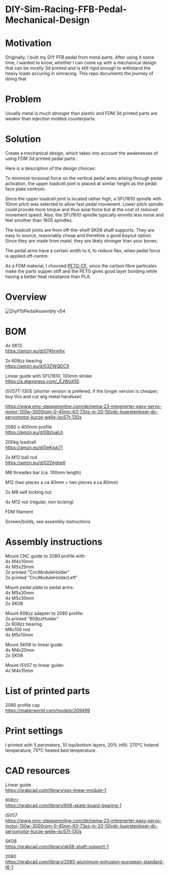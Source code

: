 # DIY-Sim-Racing-FFB-Pedal-Mechanical-Design


# Motivation
Originally, I built my DIY FFB pedal from metal parts. After using it some time, I wanted to know, whether I can come up with a mechanical design that can be mostly 3d printed and is still rigid enough to withstand the heavy loads accuring in simracing. This repo documents the journey of doing that 

# Problem
Usually metal is much stronger than plastic and FDM 3d printed parts are weaker than injection molded counterparts. 

# Solution
Create a mechanical design, which takes into account the weaknesses of using FDM 3d printed pedal parts. 

Here is a description of the design choices:

To minimize torsional force on the vertical pedal arms arising through pedal activation, the upper loadcell joint is placed at similar height as the pedal face plate centrum.

Since the upper loadcell joint is located rather high, a SFU1610 spindle with 10mm pitch was selected to allow fast pedal movement. Lower pitch spindle could provide more torque and thus axial force but at the cost of reduced movement speed. Also, the SFU1610 spindle typically emmits less noise and feel smother than 1605 spindles.

The loadcell joints are from off-the-shelf SK08 shaft supports. They are easy to source, reasonably cheap and therefore a good buyout option. Since they are made from matel, they are likely stronger than your bones.



The pedal arms have a certain width to it, to reduce flex, when pedal force is applied off-centre.

As a FDM material, I choosed [PETG-CF](https://amzn.eu/d/00g90wIk), since the carbon fibre particales make the parts supper stiff and the PETG gives good layer bonding while having a better heat resistance than PLA.




# Overview

![DiyFfbPedalAssembly v54](https://github.com/user-attachments/assets/7e1d3fea-c27f-4723-a1e8-4d20dbfe8602)





# BOM
4x SK12 <br>
https://amzn.eu/d/074hrmhx

2x 608zz bearing <br>
https://amzn.eu/d/03ZWQDCX

Linear guide with SFU1610, 100mm stroke <br>
https://a.aliexpress.com/_EJWoX55

iSV57T-130S (shorter version is prefered, if the longer version is cheaper, buy this and cut wig metal handsaw) <br>

https://www.omc-stepperonline.com/de/nema-23-integrierter-easy-servo-motor-130w-3000rpm-0-45nm-63-73oz-in-20-50vdc-buerstenloser-dc-servomotor-kurze-welle-isv57t-130s

2080 x 400mm profile <br>
https://amzn.eu/d/08zlueLh

200kg loadcell <br>
https://amzn.eu/d/0eKiuk71

2x M12 ball rod<br>
https://amzn.eu/d/02ZegheX

M8 threades bar (ca. 100mm length)

M12 (two pieces a ca 40mm + two pieces a ca 80mm)

2x M8 self locking nut

4x M12 nut (regular, non locking)

FDM filament 

Screws/bolds, see assembly instructions

# Assembly instructions

Mount CNC guide to 2080 profile with:<br>
4x M4x10mm <br>
4x M5x25mm <br>
2x printed "CncModuleHolder" <br>
2x printed "CncModuleHolderLeft" <br>

Mount pedal plate to pedal arms: <br>
4x M5x30mm <br>
4x M5x30mm <br>
2x SK08 <br>

Mount 608zz adapter to 2080 profile: <br>
2x printed "608zzHolder" <br>
2x 608zz bearing <br>
M8x100 rod <br>
4x M5x10mm


Mount SK08 to linear guide:<br>
4x M4x20mm<br>
2x SK08<br>

Mount iSV57 to linear guide:<br>
4x M4x15mm




# List of printed parts

2080 profile cap <br>
https://makerworld.com/models/209499

# Print settings
I printed with 5 perimeters, 10 top/bottom layers, 20% infill. 270°C hotend temperature, 70°C heated bed temperature.

# CAD resources
Linear guide <br>
https://grabcad.com/library/sgx-linear-module-1

608zz <br>
https://grabcad.com/library/608-skate-board-bearing-1

iSV57 <br>
https://www.omc-stepperonline.com/de/nema-23-integrierter-easy-servo-motor-130w-3000rpm-0-45nm-63-73oz-in-20-50vdc-buerstenloser-dc-servomotor-kurze-welle-isv57t-130s

SK08 <br>
https://grabcad.com/library/sk08-shaft-support-1

2080 <br>
https://grabcad.com/library/2080-aluminium-extrusion-european-standard-t6-1




